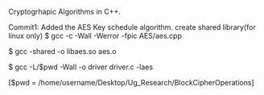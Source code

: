Cryptogrhapic Algorithms in C++.

Commit1: Added the AES Key schedule algorithm.
create shared library(for linux only)
$ gcc -c -Wall -Werror -fpic AES/aes.cpp

$ gcc -shared -o libaes.so aes.o

$ gcc -L/$pwd -Wall -o driver driver.c -laes

[$pwd = /home/username/Desktop/Ug_Research/BlockCipherOperations]